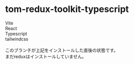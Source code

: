 # tom-redux-toolkit-typescript

Vite<br>
React<br>
Typescript<br>
tailwindcss<br>
<br>
このブランチが上記をインストールした直後の状態です。<br>
まだreduxはインストールしていません。
